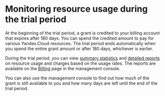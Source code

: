 # Monitoring resource usage during the trial period

At the beginning of the trial period, a grant is credited to your billing account that expires after 180 days. You can spend the credited amount to pay for various Yandex.Cloud resources. The trial period ends automatically when you spend the entire grant amount or after 180 days, whichever is earlier.

During the trial period, you can view [summary statistics](../../billing/operations/check-diagram.md) and [detailed reports](../../billing/operations/check-charges.md) on resource usage and charges based on the usage rates. The reports are available on the [Billing](https://cloud.yandex.com/console/billing) page in the management console.

You can also use the management console to find out how much of the grant is still available to you and how many days are left until the end of the trial period.

